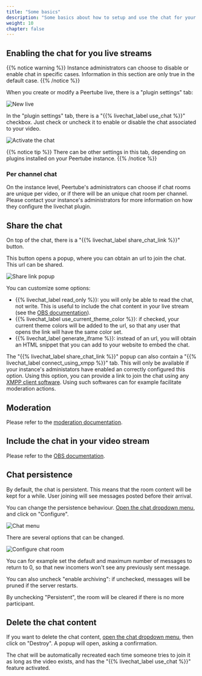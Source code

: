 ```yaml
---
title: "Some basics"
description: "Some basics about how to setup and use the chat for your live stream"
weight: 10
chapter: false
---
```


## Enabling the chat for you live streams

{{% notice warning %}}
Instance administrators can choose to disable or enable chat in specific cases.
Information in this section are only true in the default case.
{{% /notice %}}

When you create or modify a Peertube live, there is a "plugin settings" tab:

![New live](/peertube-plugin-livechat/images/new_live.png?classes=shadow,border&height=200px)

In the "plugin settings" tab, there is a "{{% livechat_label use_chat %}}" checkbox.
Just check or uncheck it to enable or disable the chat associated to your video.

![Activate the chat](/peertube-plugin-livechat/images/new_live_activate_chat.png?classes=shadow,border&height=200px)

{{% notice tip %}}
There can be other settings in this tab, depending on plugins installed on your Peertube instance.
{{% /notice %}}

### Per channel chat

On the instance level, Peertube's administrators can choose if chat rooms are unique per video, or if there will be an unique chat room per channel.
Please contact your instance's administrators for more information on how they configure the livechat plugin.

## Share the chat

On top of the chat, there is a "{{% livechat_label share_chat_link %}}" button.

This button opens a popup, where you can obtain an url to join the chat.
This url can be shared.

![Share link popup](/peertube-plugin-livechat/images/share_readonly.png?classes=shadow,border&height=200px)

You can customize some options:

* {{% livechat_label read_only %}}: you will only be able to read the chat, not write. This is useful to include the chat content in your live stream (see the [OBS documentation](/peertube-plugin-livechat/documentation/user/obs)).
* {{% livechat_label use_current_theme_color %}}: if checked, your current theme colors will be added to the url, so that any user that opens the link will have the same color set.
* {{% livechat_label generate_iframe %}}: instead of an url, you will obtain an HTML snippet that you can add to your website to embed the chat.

The "{{% livechat_label share_chat_link %}}" popup can also contain a "{{% livechat_label connect_using_xmpp %}}" tab.
This will only be available if your instance's administators have enabled an correctly configured this option.
Using this option, you can provide a link to join the chat using any [XMPP client software](https://en.wikipedia.org/wiki/XMPP#Clients).
Using such softwares can for example facilitate moderation actions.

## Moderation

Please refer to the [moderation documentation](/peertube-plugin-livechat/documentation/user/streamers/moderation).

## Include the chat in your video stream

Please refer to the [OBS documentation](/peertube-plugin-livechat/documentation/user/obs).

## Chat persistence

By default, the chat is persistent.
This means that the room content will be kept for a while.
User joining will see messages posted before their arrival.

You can change the persistence behaviour.
[Open the chat dropdown menu](/peertube-plugin-livechat/documentation/user/viewers), and click on "Configure".

![Chat menu](/peertube-plugin-livechat/images/top_menu.png?classes=shadow,border&height=200px)

There are several options that can be changed.

![Configure chat room](/peertube-plugin-livechat/images/configure.png?classes=shadow,border&height=200px)

You can for example set the default and maximum number of messages to return to 0, so that new incomers won't see any previously sent message.

You can also uncheck "enable archiving": if unchecked, messages will be pruned if the server restarts.

By unchecking "Persistent", the room will be cleared if there is no more participant.

## Delete the chat content

If you want to delete the chat content, [open the chat dropdown menu](/peertube-plugin-livechat/documentation/user/viewers), then click on "Destroy".
A popup will open, asking a confirmation.

The chat will be automatically recreated each time someone tries to join it as long as the video exists, and has the "{{% livechat_label use_chat %}}" feature activated.
